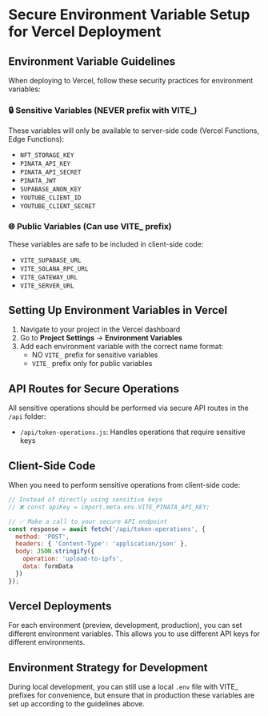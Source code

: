 # Secure Environment Variable Setup for Vercel Deployment

## Environment Variable Guidelines

When deploying to Vercel, follow these security practices for environment variables:

### 🔒 Sensitive Variables (NEVER prefix with VITE_)

These variables will only be available to server-side code (Vercel Functions, Edge Functions):

- `NFT_STORAGE_KEY`
- `PINATA_API_KEY`
- `PINATA_API_SECRET`
- `PINATA_JWT`
- `SUPABASE_ANON_KEY`
- `YOUTUBE_CLIENT_ID`
- `YOUTUBE_CLIENT_SECRET`

### 🌐 Public Variables (Can use VITE_ prefix)

These variables are safe to be included in client-side code:

- `VITE_SUPABASE_URL`
- `VITE_SOLANA_RPC_URL`
- `VITE_GATEWAY_URL`
- `VITE_SERVER_URL`

## Setting Up Environment Variables in Vercel

1. Navigate to your project in the Vercel dashboard
2. Go to **Project Settings** → **Environment Variables**
3. Add each environment variable with the correct name format:
   - NO `VITE_` prefix for sensitive variables
   - `VITE_` prefix only for public variables

## API Routes for Secure Operations

All sensitive operations should be performed via secure API routes in the `/api` folder:

- `/api/token-operations.js`: Handles operations that require sensitive keys

## Client-Side Code

When you need to perform sensitive operations from client-side code:

```javascript
// Instead of directly using sensitive keys
// ❌ const apiKey = import.meta.env.VITE_PINATA_API_KEY;

// ✅ Make a call to your secure API endpoint
const response = await fetch('/api/token-operations', {
  method: 'POST',
  headers: { 'Content-Type': 'application/json' },
  body: JSON.stringify({
    operation: 'upload-to-ipfs',
    data: formData
  })
});
```

## Vercel Deployments

For each environment (preview, development, production), you can set different environment variables. This allows you to use different API keys for different environments.

## Environment Strategy for Development

During local development, you can still use a local `.env` file with VITE_ prefixes for convenience, but ensure that in production these variables are set up according to the guidelines above.
